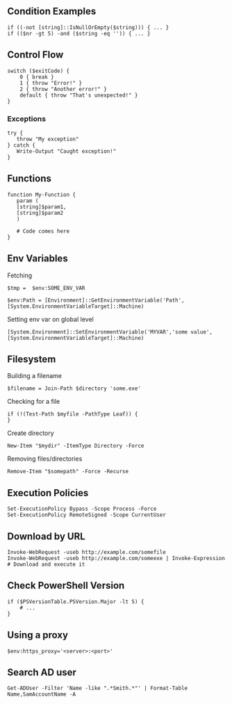 ## Condition Examples

    if ((-not [string]::IsNullOrEmpty($string))) { ... }
    if (($nr -gt 5) -and ($string -eq '')) { ... }

## Control Flow

    switch ($exitCode) {
        0 { break }
        1 { throw "Error!" }
        2 { throw "Another error!" }
        default { throw "That's unexpected!" }
    }

### Exceptions

    try {
       throw "My exception"
    } catch {
       Write-Output "Caught exception!"
    }

## Functions

    function My-Function {
       param (
       [string]$param1,
       [string]$param2
       )
       
       # Code comes here
    }
    
## Env Variables

Fetching 

    $tmp =  $env:SOME_ENV_VAR
    
    $env:Path = [Environment]::GetEnvironmentVariable('Path',[System.EnvironmentVariableTarget]::Machine)

Setting env var on global level

    [System.Environment]::SetEnvironmentVariable('MYVAR','some value', [System.EnvironmentVariableTarget]::Machine)


## Filesystem

Building a filename

    $filename = Join-Path $directory 'some.exe'
    
Checking for a file

    if (!(Test-Path $myfile -PathType Leaf)) {
    }

Create directory

    New-Item "$mydir" -ItemType Directory -Force
    
Removing files/directories

    Remove-Item "$somepath" -Force -Recurse
    
## Execution Policies

    Set-ExecutionPolicy Bypass -Scope Process -Force
    Set-ExecutionPolicy RemoteSigned -Scope CurrentUser

## Download by URL

    Invoke-WebRequest -useb http://example.com/somefile
    Invoke-WebRequest -useb http://example.com/someexe | Invoke-Expression       # Download and execute it

## Check PowerShell Version

    if ($PSVersionTable.PSVersion.Major -lt 5) {
        # ...
    }
    
## Using a proxy

    $env:https_proxy='<server>:<port>'

## Search AD user

    Get-ADUser -Filter 'Name -like ".*Smith.*"' | Format-Table Name,SamAccountName -A

